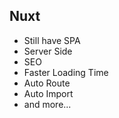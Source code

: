 ## Nuxt

- Still have SPA 
- Server Side
- SEO
- Faster Loading Time
- Auto Route
- Auto Import
- and more...
